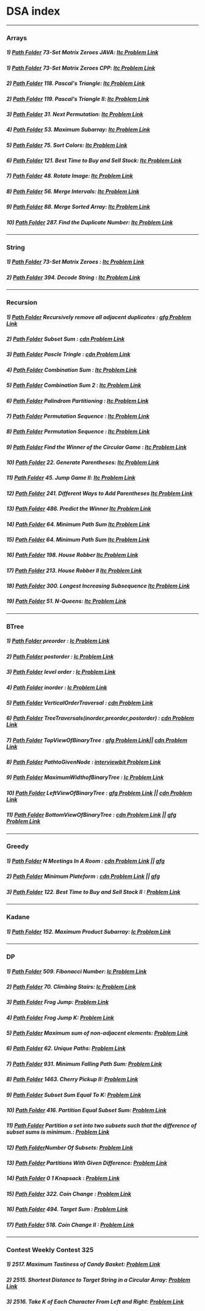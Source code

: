 # DSA index
------------------------------------------------------------------------------------------------------------------------
### Arrays
 ##### 1) [ Path Folder](https://github.com/rambhajansonti/SDE-Sheet/tree/master/Array-Day1/Set%20Matrix%20Zeroes-1) 73-Set Matrix Zeroes JAVA: [ltc Problem Link](https://leetcode.com/problems/set-matrix-zeroes/)
 
 ##### 1) [ Path Folder](https://github.com/rambhajansonti/Sonti-DSA-Practice/blob/master/Array-Day1/SetMatrixZeroes.cpp) 73-Set Matrix Zeroes CPP: [ltc Problem Link](https://leetcode.com/problems/set-matrix-zeroes/)
 
 ##### 2) [ Path Folder](https://github.com/rambhajansonti/Sonti-DSA-Practice/blob/master/Array-Day1/Pascal'sTriangle.cpp) 118. Pascal's Triangle: [ltc Problem Link](https://leetcode.com/problems/pascals-triangle/)
 
 ##### 2) [ Path Folder](https://github.com/rambhajansonti/Sonti-DSA-Practice/blob/master/Array-Day1/Pascal'sTriangle-2.cpp) 119. Pascal's Triangle II: [ltc Problem Link](https://leetcode.com/problems/pascals-triangle-ii/)
 
 ##### 3) [ Path Folder](https://github.com/rambhajansonti/Sonti-DSA-Practice/blob/master/Array-Day1/NextPermutation.cpp) 31. Next Permutation: [ltc Problem Link](https://leetcode.com/problems/next-permutation/)


##### 4) [ Path Folder](https://github.com/rambhajansonti/Sonti-DSA-Practice/blob/master/Array-Day1/MaximumSubarray.cpp) 53. Maximum Subarray: [ltc Problem Link](https://leetcode.com/problems/maximum-subarray/)

##### 5) [ Path Folder](https://github.com/rambhajansonti/Sonti-DSA-Practice/blob/master/Array-Day1/SortColors.cpp) 75. Sort Colors: [ltc Problem Link](https://leetcode.com/problems/sort-colors/)
 
##### 6) [ Path Folder](https://github.com/rambhajansonti/Sonti-DSA-Practice/blob/master/Array-Day1/BestTimetoBuyandSellStock.cpp) 121. Best Time to Buy and Sell Stock: [ltc Problem Link](https://leetcode.com/problems/best-time-to-buy-and-sell-stock/)
 
##### 7) [ Path Folder](https://github.com/rambhajansonti/Sonti-DSA-Practice/blob/master/Array-Day1/RotateImage.cpp) 48. Rotate Image: [ltc Problem Link](https://leetcode.com/problems/rotate-image/)
 
 
##### 8) [ Path Folder](https://github.com/rambhajansonti/Sonti-DSA-Practice/blob/master/Array-Day1/MergeIntervals.cpp) 56. Merge Intervals: [ltc Problem Link](https://leetcode.com/problems/merge-intervals/)
 
##### 9) [ Path Folder](https://github.com/rambhajansonti/Sonti-DSA-Practice/blob/master/Array-Day1/MergeSortedArray.cpp) 88. Merge Sorted Array: [ltc Problem Link](https://leetcode.com/problems/merge-sorted-array/)
 
##### 10) [ Path Folder](https://github.com/rambhajansonti/DSA/blob/master/Array-Day1/FindtheDuplicateNumber.cpp) 287. Find the Duplicate Number: [ltc Problem Link](https://leetcode.com/problems/find-the-duplicate-number/)
 
 ---------------------------------------------------------------------------------------------------------------------------
 ### String
 ##### 1) [ Path Folder](https://github.com/rambhajansonti/Sonti-DSA-Practice/blob/master/string/substring.cpp) 73-Set Matrix Zeroes : [ltc Problem Link](https://leetcode.com/problems/set-matrix-zeroes/) 
 
 ##### 2) [ Path Folder](https://github.com/rambhajansonti/Sonti-DSA-Practice/blob/master/string/DecodeString.cpp) 394. Decode String : [ltc Problem Link](https://leetcode.com/problems/decode-string/) 
 ---------------------------------------------------------------------------------------------------------------------------
### Recursion
 ##### 1) [ Path Folder](https://github.com/rambhajansonti/SDE-Sheet/tree/master/Recursion/Recursively%20remove%20all%20adjacent%20duplicates)  Recursively remove all adjacent duplicates : [gfg Problem Link](https://practice.geeksforgeeks.org/problems/recursively-remove-all-adjacent-duplicates0744/1) 

 ##### 2) [ Path Folder](https://github.com/rambhajansonti/SDE-Sheet/tree/master/Recursion/Subset%20Sum)  Subset Sum : [cdn Problem Link](https://www.codingninjas.com/codestudio/problems/subset-sum_3843086) 
 
 ##### 3) [ Path Folder](https://github.com/rambhajansonti/Sonti-DSA-Practice/blob/master/Recursion/Pascals_Triangle.cpp) Pascle Tringle : [cdn Problem Link](https://www.codingninjas.com/codestudio/problems/pascal-s-triangle_1089580) 
 
 ##### 4) [ Path Folder](https://github.com/rambhajansonti/Sonti-DSA-Practice/blob/master/Recursion/CombinationSum.cpp) Combination Sum : [ltc Problem Link](https://leetcode.com/problems/combination-sum/) 
 
 ##### 5) [ Path Folder](https://github.com/rambhajansonti/Sonti-DSA-Practice/blob/master/Recursion/CombinationSum2.cpp) Combination Sum 2 : [ltc Problem Link](https://leetcode.com/problems/combination-sum-ii/submissions/) 
 
 ##### 6) [ Path Folder](https://github.com/rambhajansonti/Sonti-DSA-Practice/blob/master/Recursion/PalindromePartitioning.cpp) Palindrom Partitioning : [ltc Problem Link](https://leetcode.com/problems/palindrome-partitioning/) 
 
 ##### 7) [ Path Folder](https://github.com/rambhajansonti/Sonti-DSA-Practice/blob/master/Recursion/PermutationSequence.cpp) Permutation Sequence : [ltc Problem Link](https://leetcode.com/problems/permutation-sequence/) 
 
 
 ##### 8) [ Path Folder](https://github.com/rambhajansonti/Sonti-DSA-Practice/blob/master/Recursion/Permutations.cpp) Permutation Sequence : [ltc Problem Link](https://leetcode.com/problems/permutations/) 
 
 ##### 9) [ Path Folder](https://github.com/rambhajansonti/Sonti-DSA-Practice/blob/master/Recursion/FindtheWinneroftheCircularGame.cpp) Find the Winner of the Circular Game : [ltc Problem Link](https://leetcode.com/problems/find-the-winner-of-the-circular-game/) 
 
 ##### 10) [ Path Folder](https://github.com/rambhajansonti/DSA/blob/master/Recursion/GenerateParentheses.cpp) 22. Generate Parentheses: [ltc Problem Link](https://leetcode.com/problems/generate-parentheses/) 

 ##### 11) [ Path Folder](https://github.com/rambhajansonti/DSA/blob/master/Recursion/JumpGameII.cpp) 45. Jump Game II: [ltc Problem Link](https://leetcode.com/problems/jump-game-ii/) 

 ##### 12) [ Path Folder](https://github.com/rambhajansonti/DSA/blob/master/Recursion/DifferentWaystoAddParentheses.cpp) 241. Different Ways to Add Parentheses [ltc Problem Link](https://leetcode.com/problems/different-ways-to-add-parentheses/) 

 ##### 13) [ Path Folder](https://github.com/rambhajansonti/DSA/blob/master/Recursion/PredicttheWinner.cpp) 486. Predict the Winner [ltc Problem Link](https://leetcode.com/problems/predict-the-winner/) 

 ##### 14) [ Path Folder](https://github.com/rambhajansonti/DSA/blob/master/Recursion/MinimumPathSum.cpp) 64. Minimum Path Sum [ltc Problem Link](https://leetcode.com/problems/minimum-path-sum/submissions/) 

 ##### 15) [ Path Folder](https://github.com/rambhajansonti/DSA/blob/master/Recursion/MinimumPathSum.cpp) 64. Minimum Path Sum [ltc Problem Link](https://leetcode.com/problems/triangle/) 

 ##### 16) [ Path Folder](https://github.com/rambhajansonti/DSA/blob/master/Recursion/HouseRobber.cpp) 198. House Robber [ltc Problem Link](https://leetcode.com/problems/house-robber/) 

 ##### 17) [ Path Folder](https://github.com/rambhajansonti/DSA/blob/master/Recursion/HouseRobberII.cpp) 213. House Robber II [ltc Problem Link](https://leetcode.com/problems/house-robber-ii/) 
 
 ##### 18) [ Path Folder](https://github.com/rambhajansonti/DSA/blob/master/Recursion/LongestIncreasingSubsequence.cpp) 300. Longest Increasing Subsequence [ltc Problem Link](https://leetcode.com/problems/longest-increasing-subsequence/) 
 
 ##### 19) [ Path Folder](https://github.com/rambhajansonti/DSA/blob/master/Recursion/N-Queens.cpp) 51. N-Queens: [ltc Problem Link](https://leetcode.com/problems/n-queens/) 

---------------------------------------------------------------------------------------------------------------
### BTree
 ##### 1) [ Path Folder](https://github.com/rambhajansonti/Sonti-DSA-Practice/blob/master/btree/preorder.cpp)  preorder : [lc Problem Link](https://leetcode.com/problems/binary-tree-preorder-traversal/submissions/)
 
 ##### 2) [ Path Folder](https://github.com/rambhajansonti/Sonti-DSA-Practice/blob/master/btree/postorder.cpp)  postorder : [lc Problem Link](https://leetcode.com/problems/binary-tree-postorder-traversal/submissions/)
 
 ##### 3) [ Path Folder](https://github.com/rambhajansonti/Sonti-DSA-Practice/blob/master/btree/levelOrderTravesal.cpp)  level order : [lc Problem Link](NA)
 
 ##### 4) [ Path Folder](https://github.com/rambhajansonti/Sonti-DSA-Practice/blob/master/btree/inorder.cpp)  inorder : [lc Problem Link](https://leetcode.com/problems/binary-tree-inorder-traversal/submissions/)
 
 ##### 5) [ Path Folder](https://github.com/rambhajansonti/Sonti-DSA-Practice/blob/master/btree/VerticalOrderTraversal.cpp)  VerticalOrderTraversal : [cdn Problem Link](https://www.codingninjas.com/codestudio/problems/vertical-order-traversal_920533)
 
 ##### 6) [ Path Folder](https://github.com/rambhajansonti/Sonti-DSA-Practice/blob/master/btree/TreeTraversals(inorder%2Cpreorder%2Cpostorder).cpp)  TreeTraversals(inorder,preorder,postorder) : [cdn Problem Link](https://www.codingninjas.com/codestudio/problems/981269)
 
 ##### 7) [ Path Folder](https://github.com/rambhajansonti/Sonti-DSA-Practice/blob/master/btree/TopViewOfBinaryTree.cpp)  TopViewOfBinaryTree : [gfg Problem Link](https://practice.geeksforgeeks.org/problems/top-view-of-binary-tree/1)|| [cdn Problem Link](https://www.codingninjas.com/codestudio/problems/799401)
 
 ##### 8) [ Path Folder](https://github.com/rambhajansonti/Sonti-DSA-Practice/blob/master/btree/PathtoGivenNode.cpp)  PathtoGivenNode : [interviewbit Problem Link](https://www.interviewbit.com/problems/path-to-given-node/discussion/p/very-easy-solution-c-path-to-given-node/76704/1857/)
 
 ##### 9) [ Path Folder](https://github.com/rambhajansonti/Sonti-DSA-Practice/blob/master/btree/MaximumWidthofBinaryTree.cpp)  MaximumWidthofBinaryTree : [lc Problem Link](https://leetcode.com/problems/maximum-width-of-binary-tree/submissions/)
 
 ##### 10) [ Path Folder](https://github.com/rambhajansonti/Sonti-DSA-Practice/blob/master/btree/LeftViewOfBinaryTree.cpp)  LeftViewOfBinaryTree : [gfg Problem Link](https://practice.geeksforgeeks.org/problems/left-view-of-binary-tree/1) || [cdn Problem Link](https://www.codingninjas.com/codestudio/problems/920519)
 
 ##### 11) [ Path Folder](https://github.com/rambhajansonti/Sonti-DSA-Practice/blob/master/btree/BottomViewOfBinaryTree.cpp)  BottomViewOfBinaryTree : [cdn Problem Link](https://www.codingninjas.com/codestudio/problems/893110) || [gfg Problem Link](https://practice.geeksforgeeks.org/problems/bottom-view-of-binary-tree/1)
---------------------------------------------------------------------------------------------------------------
### Greedy
 ##### 1) [ Path Folder](https://github.com/rambhajansonti/Sonti-DSA-Practice/blob/master/Greedy%20Algorithm/N_meetings_in_one_room.cpp)  N Meetings In A Room : [cdn Problem Link](https://www.codingninjas.com/codestudio/problems/1062658) || [gfg](https://practice.geeksforgeeks.org/problems/n-meetings-in-one-room-1587115620/1)

  ##### 2) [ Path Folder](https://github.com/rambhajansonti/Sonti-DSA-Practice/blob/master/Greedy%20Algorithm/N_meetings_in_one_room.cpp)  Minimum Plateform : [cdn Problem Link](https://www.codingninjas.com/codestudio/problems/799400) || [gfg](https://practice.geeksforgeeks.org/problems/minimum-platforms-1587115620/1#)
  
  ##### 3) [ Path Folder](https://github.com/rambhajansonti/DSA/blob/master/Greedy%20Algorithm/122.BestTimetoBuyandSellStockII.cpp)  122. Best Time to Buy and Sell Stock II : [ Problem Link](https://leetcode.com/problems/best-time-to-buy-and-sell-stock-ii/)
 -----------------------------------------------------------------------------------------
### Kadane
 ##### 1) [ Path Folder](https://github.com/rambhajansonti/DSA/blob/master/kadane/MaximumProductSubarray.cpp)  152. Maximum Product Subarray: [lc Problem Link](https://leetcode.com/problems/maximum-product-subarray/)
 
 -------------------------------------------------------------------------------------------------
 ### DP
  ##### 1) [ Path Folder](https://github.com/rambhajansonti/DSA/blob/master/dp/FibonacciNumber.cpp)  509. Fibonacci Number: [lc Problem Link](https://leetcode.com/problems/fibonacci-number/)
 
  ##### 2) [ Path Folder](https://github.com/rambhajansonti/DSA/blob/master/dp/70.ClimbingStairs.cpp)  70. Climbing Stairs: [lc Problem Link](https://leetcode.com/problems/climbing-stairs/description/)
 
  ##### 3) [ Path Folder](https://github.com/rambhajansonti/DSA/blob/master/dp/FrogJump.cpp)  Frog Jump: [Problem Link](https://www.codingninjas.com/codestudio/problems/frog-jump_3621012)
  
  ##### 4) [ Path Folder](https://github.com/rambhajansonti/DSA/blob/master/dp/FrogJumpK.cpp)  Frog Jump K: [Problem Link](#)

  ##### 5) [ Path Folder](https://github.com/rambhajansonti/DSA/blob/master/dp/Maximum_sum_of_non-adjacent_elements.cpp)  Maximum sum of non-adjacent elements: [Problem Link](https://www.codingninjas.com/codestudio/problems/maximum-sum-of-non-adjacent-elements_843261)

  ##### 6) [ Path Folder](https://github.com/rambhajansonti/DSA/blob/master/dp/62.UniquePaths.cpp) 62. Unique Paths: [Problem Link](https://leetcode.com/problems/unique-paths/)

  ##### 7) [ Path Folder](https://github.com/rambhajansonti/DSA/blob/master/dp/931.MinimumFallingPathSum.cpp) 931. Minimum Falling Path Sum: [Problem Link](https://leetcode.com/problems/minimum-falling-path-sum/)

  ##### 8) [ Path Folder](https://github.com/rambhajansonti/DSA/blob/master/dp/1463.CherryPickupII.cpp) 1463. Cherry Pickup II: [Problem Link](https://leetcode.com/problems/cherry-pickup-ii/description/)

  ##### 9) [ Path Folder](https://github.com/rambhajansonti/DSA/blob/master/dp/SubsetSumEqualToK.cpp) Subset Sum Equal To K: [Problem Link](https://www.codingninjas.com/codestudio/problems/subset-sum-equal-to-k_1550954)

  ##### 10) [ Path Folder](https://github.com/rambhajansonti/DSA/blob/master/dp/416.PartitionEqualSubsetSum.cpp) 416. Partition Equal Subset Sum: [Problem Link](https://leetcode.com/problems/partition-equal-subset-sum/description/)

 ##### 11) [ Path Folder](https://github.com/rambhajansonti/DSA/blob/master/dp/Partitionasetintotwosubsetssuchthatthedifferenceofsubsetsumsisminimum.cpp) Partition a set into two subsets such that the difference of subset sums is minimum.: [Problem Link](https://www.codingninjas.com/codestudio/problems/partition-a-set-into-two-subsets-such-that-the-difference-of-subset-sums-is-minimum_842494)

##### 12) [ Path Folder](https://github.com/rambhajansonti/DSA/blob/master/dp/NumberOfSubsets.cpp)Number Of Subsets: [Problem Link](https://www.codingninjas.com/codestudio/problems/number-of-subsets_3952532)

##### 13) [ Path Folder](https://github.com/rambhajansonti/DSA/blob/master/dp/PartitionsWithGivenDifference.cpp) Partitions With Given Difference: [Problem Link](https://www.codingninjas.com/codestudio/problems/partitions-with-given-difference_3751628)

##### 14) [ Path Folder](https://github.com/rambhajansonti/DSA/blob/master/dp/0-1-Knapsack.cpp) 0 1 Knapsack : [Problem Link](https://www.codingninjas.com/codestudio/problems/0-1-knapsack_920542)

##### 15) [ Path Folder](https://github.com/rambhajansonti/DSA/blob/master/dp/322.CoinChange.cpp) 322. Coin Change : [Problem Link](https://leetcode.com/problems/coin-change/description/)

##### 16) [ Path Folder](https://github.com/rambhajansonti/DSA/blob/master/dp/494._Target_Sum.cpp) 494. Target Sum : [Problem Link](https://leetcode.com/problems/target-sum/description/)

##### 17) [ Path Folder](https://github.com/rambhajansonti/DSA/blob/master/dp/518._Coin_Change_II.cpp) 518. Coin Change II : [Problem Link](https://leetcode.com/problems/coin-change-ii/description/)

--------------------------------------------------------------------------------------------------
### Contest Weekly Contest 325
 ##### 1) 2517. Maximum Tastiness of Candy Basket: [Problem Link](https://leetcode.com/problems/maximum-tastiness-of-candy-basket/description/)

 ##### 2) 2515. Shortest Distance to Target String in a Circular Array: [Problem Link](https://leetcode.com/problems/shortest-distance-to-target-string-in-a-circular-array/description/)
 
 ##### 3) 2516. Take K of Each Character From Left and Right: [Problem Link](https://leetcode.com/problems/take-k-of-each-character-from-left-and-right/description/)


